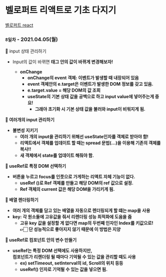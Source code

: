 # 벨로퍼트 리액트로 기초 다지기



 [벨로퍼트 react](https://react.vlpt.us/)

### `8일차` - 2021.04.05(월)

👾 input 상태 관리하기<br>
+ Input의 값이 바뀌면 <b> 태그 안의 값이 바뀌게 변경해보자!
	+ **onChange**
		+ onChange의 event 객체: 이벤트가 발생할 때 내장되어 있음
		+ event 객체안의 e.target은 이벤트가 발생한 DOM 정보를 갖고 있음.
		+ e.target.value = 해당 DOM의 값 조회
		+ useState의 기본 상태 값을 공백으로 하고 input value에 넣어주는게 중요!
			+ 그래야 초기화 시 기본 상태 값을 불러와 input이 비워지게 됨.

👾 여러개의 input 관리하기<br>
+ **불변성 지키기**
	+ 여러 개의 input을 관리하기 위해선 useState인자를 객체로 받아야 함!
	+ 리액트에서 객체를 업데이트 할 때는 spread 문법(...)을 이용해 기존의 객체를 복사!!
	+ 새 객체에서 state를 업데이트 해줘야 함.

👾 **useRef**로 특정 DOM 선택하기<br>
+ 버튼을 누르고 focus를 인풋으로 가게하는 리액트 자체 기능이 없다.
	+ useRef ()로 Ref 객체를 만들고 해당 DOM의 ref 값으로 설정.
	+ Ref 객체의 current 값은 해당 DOM을 가리키게 됨.

👾 배열 렌더링하기<br>
+ 여러 개의 객체를 담고 있는 배열을 자동으로 렌더링되게 할 떄는 **map**을 사용
+ key: 각 원소들에 고유값을 줘서 리렌더링 성능 최적화에 도움을 줌
	+ 고유 key 값을 설정할 게 없다면 map의 두번째 인자인 Index를 키값으로!<br>
	👉🏻 단 성능적으로 좋아지지 않기 때문에 이 방법은 지양

👾 **useRef**로 컴포넌트 안의 변수 만들기<br>
+ useRef는 특정 DOM 선택에도 사용하지만,<br>
컴포넌트가 리렌더링 될 때마다 기억될 수 있는 값을 관리할 때도 사용
	+ ex) setTimeout, setInterval의 id, Scroll의 위치 등등
	+ useRef() 인자로 기억될 수 있는 값을 넣으면 됨.


